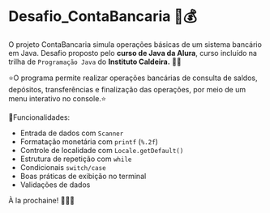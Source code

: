 # Desafio_ContaBancaria 💸💰

O projeto ContaBancaria simula operações básicas de um sistema bancário em Java. Desafio proposto pelo **curso de Java da Alura**, curso incluído na trilha de `Programação Java` do **Instituto Caldeira.** 👩‍🏫

⭐O programa permite realizar operações bancárias de consulta de saldos, depósitos, transferências e finalização das operações, por meio de um menu interativo no console.⭐

🫸Funcionalidades: 

- Entrada de dados com `Scanner`
- Formatação monetária com `printf` (`%.2f`)
- Controle de localidade com `Locale.getDefault()`
- Estrutura de repetição com `while`
- Condicionais `switch/case`
- Boas práticas de exibição no terminal 
- Validações de dados 

À la prochaine! 🩷👩‍💻
